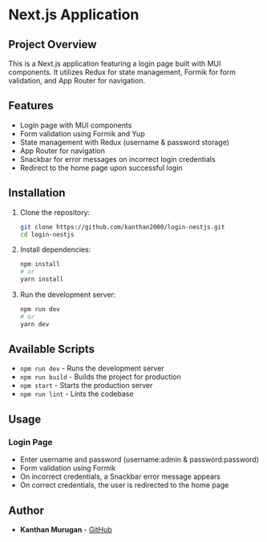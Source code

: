 # Next.js Application

## Project Overview

This is a Next.js application featuring a login page built with MUI components. It utilizes Redux for state management, Formik for form validation, and App Router for navigation.

## Features

- Login page with MUI components
- Form validation using Formik and Yup
- State management with Redux (username & password storage)
- App Router for navigation
- Snackbar for error messages on incorrect login credentials
- Redirect to the home page upon successful login

## Installation

1. Clone the repository:
   ```sh
   git clone https://github.com/kanthan2000/login-nestjs.git
   cd login-nestjs
   ```
2. Install dependencies:
   ```sh
   npm install
   # or
   yarn install
   ```
3. Run the development server:
   ```sh
   npm run dev
   # or
   yarn dev
   ```

## Available Scripts

- `npm run dev` - Runs the development server
- `npm run build` - Builds the project for production
- `npm start` - Starts the production server
- `npm run lint` - Lints the codebase



## Usage

### Login Page

- Enter username and password (username:admin & password:password)
- Form validation using Formik
- On incorrect credentials, a Snackbar error message appears
- On correct credentials, the user is redirected to the home page



## Author

- **Kanthan Murugan** - [GitHub](https://github.com/kanthan2000)


